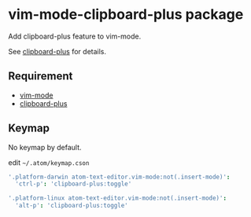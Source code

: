 # vim-mode-clipboard-plus package

Add clipboard-plus feature to vim-mode.

See [clipboard-plus](https://atom.io/packages/clipboard-plus) for details.

## Requirement

* [vim-mode](https://atom.io/packages/vim-mode)
* [clipboard-plus](https://atom.io/packages/clipboard-plus)

## Keymap

No keymap by default.

edit `~/.atom/keymap.cson`

```coffeescript
'.platform-darwin atom-text-editor.vim-mode:not(.insert-mode)':
  'ctrl-p': 'clipboard-plus:toggle'

'.platform-linux atom-text-editor.vim-mode:not(.insert-mode)':
  'alt-p': 'clipboard-plus:toggle'
```
